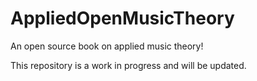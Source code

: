# AppliedOpenMusicTheory
An open source book on applied music theory!

This repository is a work in progress and will be updated.
